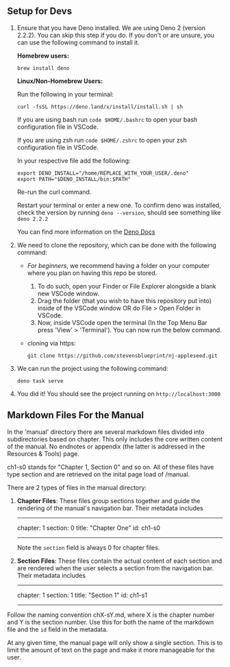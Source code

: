 ## Setup for Devs

1. Ensure that you have Deno installed. We are using Deno 2 (version 2.2.2). You can skip this step if you do. If you don't or are unsure, you can use the following command to install it.

   **Homebrew users:**

   `brew install deno`

   **Linux/Non-Homebrew Users:**

   Run the following in your terminal:

   `curl -fsSL https://deno.land/x/install/install.sh | sh`

   If you are using bash run `code $HOME/.bashrc` to open your bash configuration file in VSCode.

   If you are using zsh run `code $HOME/.zshrc` to open your zsh configuration file in VSCode.

   In your respective file add the following:

   ```
   export DENO_INSTALL="/home/REPLACE_WITH_YOUR_USER/.deno"
   export PATH="$DENO_INSTALL/bin:$PATH"
   ```

   Re-run the curl command.

   Restart your terminal or enter a new one. To confirm deno was installed, check the version by running `deno --version`, should see something like `deno 2.2.2`

   You can find more information on the [Deno Docs](https://docs.deno.com/runtime/manual/getting_started/installation)

2. We need to clone the repository, which can be done with the following command:

   - _For beginners_, we recommend having a folder on your computer where you plan on having this repo be stored.
     1. To do such, open your Finder or File Explorer alongside a blank new VSCode window.
     2. Drag the folder (that you wish to have this repository put into) inside of the VSCode window OR do File > Open Folder in VSCode.
     3. Now, inside VSCode open the terminal (In the Top Menu Bar press 'View' > 'Terminal'). You can now run the below command.
   - cloning via https:

     `git clone https://github.com/stevensblueprint/nj-appleseed.git`

3. We can run the project using the following command:

   `deno task serve`

4. You did it! You should see the project running on `http://localhost:3000`

## Markdown Files For the Manual

In the 'manual' directory there are several markdown files divided into
subdirectories based on chapter. This only includes the core written content
of the manual. No endnotes or appendix (the latter is addressed in the 
Resources & Tools) page.

ch1-s0 stands for "Chapter 1, Section 0" and so on. All of these files have
type section and are retrieved on the inital page load of /manual.

There are 2 types of files in the manual directory:

1. **Chapter Files**: These files group sections together and guide the
   rendering of the manual's navigation bar. Their metadata includes
   ***
   chapter: 1
   section: 0
   title: "Chapter One"
   id: ch1-s0
   ***
   Note the `section` field is always 0 for chapter files.

2. **Section Files**: These files contain the actual content of each section
   and are rendered when the user selects a section from the navigation bar.
   Their metadata includes
   ***
   chapter: 1
   section: 1
   title: "Section 1"
   id: ch1-s1
   ***

Follow the naming convention chX-sY.md, where X is the chapter number
and Y is the section number. Use this for both the name of the markdown file
and the `id` field in the metadata.

At any given time, the manual page will only show a single section. This is
to limit the amount of text on the page and make it more manageable for the user.
